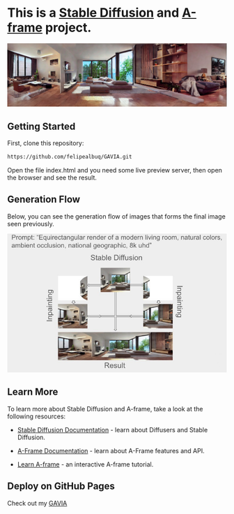 # This is a [Stable Diffusion](https://huggingface.co/docs/diffusers/v0.13.0/en/stable_diffusion) and  [A-frame](https://aframe.io) project.

![Imagem](assets/livingRoom.png)


## Getting Started

First, clone this repository:

```bash
https://github.com/felipealbuq/GAVIA.git
```

Open the file index.html and you need some live preview server, then open the browser and see the result.

## Generation Flow
Below, you can see the generation flow of images that forms the final image seen previously.

![Imagem](assets/gaviaFlow.jpg)

## Learn More

To learn more about Stable Diffusion and A-frame, take a look at the following resources:

- [Stable Diffusion Documentation](https://huggingface.co/runwayml/stable-diffusion-v1-5) - learn about Diffusers and Stable Diffusion.

- [A-Frame Documentation](https://aframe.io/docs/1.5.0/introduction/) - learn about A-Frame features and API.

- [Learn A-frame](https://aframe.io/examples/showcase/helloworld/) - an interactive A-frame tutorial.


## Deploy on GitHub Pages

Check out my [GAVIA](https://felipealbuq.github.io/GAVIA/)
